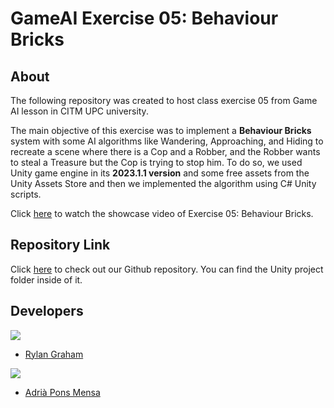 # GameAI Exercise 05: Behaviour Bricks
## About
The following repository was created to host class exercise 05 from Game AI lesson in CITM UPC university.

The main objective of this exercise was to implement a **Behaviour Bricks** system with some AI algorithms like Wandering, Approaching, and Hiding to recreate a scene where there is a Cop and a Robber, and the Robber wants to steal a Treasure but the Cop is trying to stop him. To do so, we used Unity game engine in its **2023.1.1 version** and some free assets from the Unity Assets Store and then we implemented the algorithm using C# Unity scripts.

Click [here]() to watch the showcase video of Exercise 05: Behaviour Bricks.


## Repository Link
Click [here](https://github.com/RylanJGraham/GameAI_BehaviorBricks) to check out our Github repository. You can find the Unity project folder inside of it.


## Developers
![](https://raw.githubusercontent.com/Historn/PinBall_Game/master/TeamPhotos/rylangraham.jpg)
 - [Rylan Graham](https://github.com/RylanJGraham)

 ![](https://raw.githubusercontent.com/Historn/PinBall_Game/master/TeamPhotos/adriapons.jpg)
 - [Adrià Pons Mensa](https://github.com/AdriaPm)
